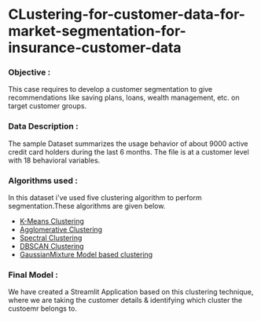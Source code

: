 # CLustering-for-customer-data-for-market-segmentation-for-insurance-customer-data

### Objective  :
This case requires to develop a customer segmentation to give recommendations like saving plans, loans, wealth management, etc. on target customer groups.

### Data Description : 
The sample Dataset summarizes the usage behavior of about 9000 active credit card holders during the last 6 months. The file is at a customer level with 18 behavioral variables.

### Algorithms used :  
In this dataset i've used five clustering algorithm to perform segmentation.These algorithms are given below.
- [K-Means Clustering](https://en.wikipedia.org/wiki/K-means_clustering)
- [Agglomerative Clustering](https://scikit-learn.org/stable/modules/generated/sklearn.cluster.AgglomerativeClustering.html)
- [Spectral Clustering](https://scikit-learn.org/stable/modules/generated/sklearn.cluster.SpectralClustering.html)
- [DBSCAN Clustering](https://scikit-learn.org/stable/modules/generated/sklearn.cluster.DBSCAN.html)
- [GaussianMixture Model based clustering](https://en.wikipedia.org/wiki/Mixture_model)
### Final Model  :
We have created a Streamlit Application based on this clustering technique, where we are taking the customer details & identifying which cluster the custoemr belongs to.
